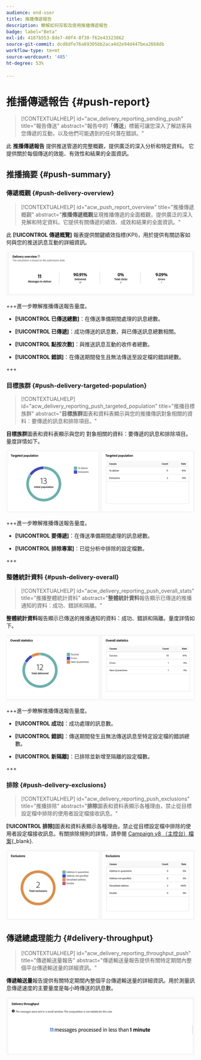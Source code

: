 ```yaml
---
audience: end-user
title: 推播傳遞報告
description: 瞭解如何存取及使用推播傳遞報告
badge: label="Beta"
exl-id: 4187b553-8de7-40f4-8f30-f62e43323862
source-git-commit: dcd8dfe76a69305bb2aca4d2e94d447bea2668db
workflow-type: tm+mt
source-wordcount: '485'
ht-degree: 53%

---
```


# 推播傳遞報告 {#push-report}

>[!CONTEXTUALHELP]
>id="acw_delivery_reporting_sending_push"
>title="報告傳送"
>abstract="報告中的「**傳送**」標籤可讓您深入了解訪客與您傳遞的互動，以及他們可能遇到的任何潛在錯誤。"

此 **推播傳遞報告** 提供推送管道的完整概觀，提供廣泛的深入分析和特定資料。 它提供關於每個傳送的效能、有效性和結果的全面資訊。

## 推播摘要 {#push-summary}

### 傳遞概觀 {#push-delivery-overview}

>[!CONTEXTUALHELP]
>id="acw_push_report_overview"
>title="推播傳遞概觀"
>abstract="**推播傳遞概觀**&#x200B;呈現推播傳遞的全面概觀，提供廣泛的深入見解和特定資料。它提供有關傳遞的績效、成效和結果的全面資訊。"

此 **[!UICONTROL 傳遞概覽]** 報表提供關鍵績效指標(KPI)，用於提供有關訪客如何與您的推送訊息互動的詳細資訊。

![](assets/reporting_push_3.png)

+++進一步瞭解推播傳送報告量度。

* **[!UICONTROL 已傳送總數]**：在傳送準備期間處理的訊息總數。

* **[!UICONTROL 已傳遞]**：成功傳送的訊息數，與已傳送訊息總數相關。

* **[!UICONTROL 點按次數]**：與推送訊息互動的收件者總數。

* **[!UICONTROL 錯誤]**：在傳送期間發生且無法傳送至設定檔的錯誤總數。

+++

### 目標族群 {#push-delivery-targeted-population}

>[!CONTEXTUALHELP]
>id="acw_delivery_reporting_push_targeted_population"
>title="推播目標族群"
>abstract="**目標族群**&#x200B;圖表和資料表顯示與您的推播傳訊對象相關的資料：要傳遞的訊息和排除項目。"

**目標族群**&#x200B;圖表和資料表顯示與您的 對象相關的資料：要傳遞的訊息和排除項目。量度詳情如下。

![](assets/reporting_push_4.png)

+++進一步瞭解推播傳送報告量度。

* **[!UICONTROL 要傳遞]**：在傳送準備期間處理的訊息總數。

* **[!UICONTROL 排除專案]**：已從分析中排除的設定檔數。

+++

### 整體統計資料 {#push-delivery-overall}


>[!CONTEXTUALHELP]
>id="acw_delivery_reporting_push_overall_stats"
>title="推播整體統計資料"
>abstract="**整體統計資料**&#x200B;報告顯示已傳送的推播通知的資料：成功、錯誤和隔離。"

**整體統計資料**&#x200B;報告顯示已傳送的推播通知的資料：成功、錯誤和隔離。量度詳情如下。

![](assets/reporting_push_5.png)

+++進一步瞭解推播傳送報告量度。

* **[!UICONTROL 成功]**：成功處理的訊息數。

* **[!UICONTROL 錯誤]**：傳送期間發生且無法傳送訊息至特定設定檔的錯誤總數。

* **[!UICONTROL 新隔離]**：已排除並新增至隔離的設定檔數。

+++

### 排除 {#push-delivery-exclusions}


>[!CONTEXTUALHELP]
>id="acw_delivery_reporting_push_exclusions"
>title="推播排除"
>abstract="**排除**&#x200B;圖表和資料表顯示各種理由，禁止從目標設定檔中排除的使用者設定檔接收訊息。"

**[!UICONTROL 排除]**&#x200B;圖表和資料表顯示各種理由，禁止從目標設定檔中排除的使用者設定檔接收訊息。有關排除規則的詳情，請參閱 [Campaign v8 （主控台）檔案](https://experienceleague.adobe.com/docs/campaign/campaign-v8/send/failures/delivery-failures.html#push-error-types){_blank}.


![](assets/reporting_push_6.png)

## 傳遞總處理能力 {#delivery-throughput}

>[!CONTEXTUALHELP]
>id="acw_delivery_reporting_throughput_push"
>title="傳遞輸送量報告"
>abstract="傳遞輸送量報告提供有關特定期間內整個平台傳遞輸送量的詳細資訊。"

**傳遞輸送量**&#x200B;報告提供有關特定期間內整個平台傳遞輸送量的詳細資訊。用於測量訊息傳遞速度的主要量度是每小時傳送的訊息數。

![](assets/reporting_push_2.png)
